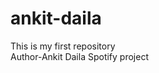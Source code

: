 # ankit-daila
This is my first repository
<br>
Author-Ankit Daila
Spotify project
<heading>
<!DOCTYPE html>
<html lang="en">
<head>
  <meta charset="UTF-8">
  <meta name="viewport" content="width=device-width, initial-scale=1.0">
  <title>Spotify-Web player: Music for erveryone</title>
  <link rel="stylesheet" href="hii.css">
  <link rel="stylesheet" href="https://cdn.jsdelivr.net/npm/bootstrap@5.3.7/dist/css/bootstrap.min.css">
  <link rel="stylesheet" href="https://cdnjs.cloudflare.com/ajax/libs/font-awesome/7.0.0/css/all.min.css" integrity="sha512-DxV+EoADOkOygM4IR9yXP8Sb2qwgidEmeqAEmDKIOfPRQZOWbXCzLC6vjbZyy0vPisbH2SyW27+ddLVCN+OMzQ==" crossorigin="anonymous" referrerpolicy="no-referrer" />
  <link rel="icone" href="./assets/logo.png">
  
</head>
<body>

<link href="https://cdn.jsdelivr.net/npm/bootstrap@5.3.7/dist/js/bootstrap.bundle.min.js">  
</body>
</html>
